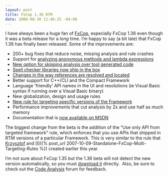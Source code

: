 ```yaml
---
layout: post
title: FxCop 1.36 RTM
date: 2008-08-30 11:46:25 -04:00
---
```


I have always been a huge fan of [FxCop](http://msdn.microsoft.com/en-us/library/bb429476(VS.80).aspx), especially FxCop 1.36 even though it was a beta release for a *long* time. I’m happy to say (a bit late) that FxCop 1.36 has finally been released. Some of the improvements are:

*   200+ bug fixes that reduce noise, missing analysis and rule crashes 
*   Support for [analyzing anonymous methods and lambda expressions](http://blogs.msdn.com/fxcop/archive/2007/09/21/new-for-visual-studio-2008-support-for-anonymous-methods-and-lambda-expressions.aspx)
*   [New option for skipping analysis over tool generated code](http://blogs.msdn.com/fxcop/archive/2008/02/28/faq-how-do-i-prevent-fxcop-1-36-from-firing-warnings-against-generated-code.aspx)
*   [Spell checker libraries now ship in the box](http://davesbox.com/archive/2008/06/08/fxcop-now-ships-with-the-spell-checker-libraries.aspx)
*   [Changes in the way references are resolved and located ](http://davesbox.com/archive/2008/06/10/reference-resolution-changes-in-code-analysis-and-fxcop-part-1.aspx)
*   Better support for C++/CLI and the Compact Framework 
*   Language 'friendly' API names in the UI and resolutions (ie Visual Basic syntax if running over a Visual Basic binary) 
*   New globalization, design and usage rules 
*   [New rule for targeting specific versions of the Framework](http://davesbox.com/archive/2008/08/25/new-for-visual-studio-2008-sp1-and-fxcop-1-36-multi-targeting-rule.aspx)
*   Performance improvements that cut analysis by 2x and use half as much memory 
*   Documentation that is [now available on MSDN](http://msdn2.microsoft.com/en-us/library/bb429476(VS.80).aspx)  

The biggest change from the beta is the addition of the “Use only API from targeted framework” rule, which enforces that you use APIs that shipped in RTM versions of a particular Framework. This is very similar to the rule that [Krzysztof](http://blogs.msdn.com/kcwalina/archive/2007/10/02/Multi_2D00_TargetingAndFxCop.aspx) and [I]({% post_url 2007-10-09-Standalone-FxCop-Multi-Targeting-Rules %}) created earlier this year. 

I’m not sure about FxCop 1.35 but the 1.36 beta will not detect the new version automatically, so you must [download it](http://www.microsoft.com/downloads/details.aspx?FamilyID=9aeaa970-f281-4fb0-aba1-d59d7ed09772&DisplayLang=en) directly.  Also, be sure to check out the [Code Analysis](http://forums.microsoft.com/MSDN/ShowForum.aspx?ForumID=98&SiteID=1) forum for feedback.
